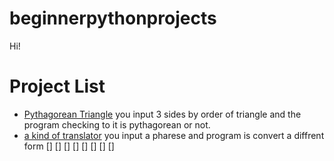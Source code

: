 # beginnerpythonprojects

Hi!

# Project List

 - [Pythagorean Triangle](https://github.com/mgokayb/beginnerpythonprojects/blob/master/Pythagorean.py)
you input 3 sides by order of triangle and the program checking to it is pythagorean or not.
 - [a kind of translator](https://github.com/mgokayb/beginnerpythonprojects/blob/master/a-kind-of-translator.py)
you input a pharese and program is convert a diffrent form
[]
[]
[]
[]
[]
[]
[]
[]



